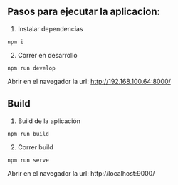 ## Pasos para ejecutar la aplicacion:

1. Instalar dependencias

```console
npm i
```

2. Correr en desarrollo

```console
npm run develop
```

Abrir en el navegador la url:
http://192.168.100.64:8000/

## Build

1. Build de la aplicación

```console
npm run build
```

2. Correr build

```console
npm run serve
```

Abrir en el navegador la url:
http://localhost:9000/